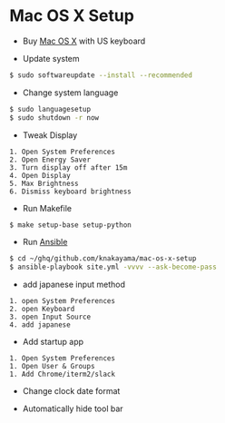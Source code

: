 Mac OS X Setup
==============

* Buy [Mac OS X](http://www.apple.com/jp/mac/) with US keyboard

* Update system

```bash
$ sudo softwareupdate --install --recommended
```

* Change system language

```bash
$ sudo languagesetup
$ sudo shutdown -r now
```

* Tweak Display

```text
1. Open System Preferences
2. Open Energy Saver
3. Turn display off after 15m
4. Open Display
5. Max Brightness
6. Dismiss keyboard brightness
```

* Run Makefile

```bash
$ make setup-base setup-python
```

* Run [Ansible](https://github.com/ansible/ansible)

```bash
$ cd ~/ghq/github.com/knakayama/mac-os-x-setup
$ ansible-playbook site.yml -vvvv --ask-become-pass
```

* add japanese input method

```text
1. open System Preferences
2. open Keyboard
3. open Input Source
4. add japanese
```

* Add startup app

```text
1. Open System Preferences
1. Open User & Groups
1. Add Chrome/iterm2/slack
```

* Change clock date format

* Automatically hide tool bar
